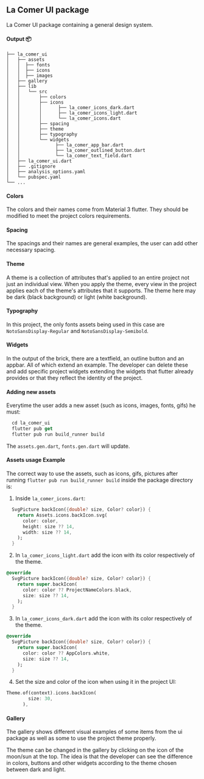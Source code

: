 ## La Comer UI package

La Comer UI package containing a general design system.

#### Output 📦

```
├── la_comer_ui
│   ├── assets
│   │  ├── fonts
│   │  ├── icons
│   │  ├── images
│   ├── gallery
│   ├── lib
│   │   └── src
│   │       ├── colors
│   │       ├── icons
│   │       │      ├── la_comer_icons_dark.dart
│   │       │      ├── la_comer_icons_light.dart
│   │       │      └── la_comer_icons.dart 
│   │       ├── spacing
│   │       ├── theme
│   │       ├── typography
│   │       └── widgets
│   │             ├── la_comer_app_bar.dart
│   │             ├── la_comer_outlined_button.dart
│   │             └── la_comer_text_field.dart 
│   ├── la_comer_ui.dart
│   ├── .gitignore
│   ├── analysis_options.yaml
│   └── pubspec.yaml
└── ...
```

#### Colors 

The colors and their names come from Material 3 flutter. They should be modified to meet the project colors requirements.

#### Spacing 

The spacings and their names are general examples, the user can add other necessary spacing.

#### Theme

A theme is a collection of attributes that's applied to an entire project not just an individual view. When you apply the theme, every view in the project applies each of the theme's attributes that it supports. The theme here may be dark (black background) or light (white background). 

#### Typography

In this project, the only fonts assets being used in this case are `NotoSansDisplay-Regular` and `NotoSansDisplay-Semibold`. 

#### Widgets

In the output of the brick, there are a textfield, an outline button and an appbar. All of which extend an example. The developer can delete these and add specific project widgets extending the widgets that flutter already provides or that they reflect the identity of the project.

#### Adding new assets

Everytime the user adds a new asset (such as icons, images, fonts, gifs) he must:

```dart
  cd la_comer_ui
  flutter pub get
  flutter pub run build_runner build 
``` 

The `assets.gen.dart`, `fonts.gen.dart` will update.  

#### Assets usage Example

The correct way to use the assets, such as icons, gifs, pictures after running `flutter pub run build_runner build` inside the package directory is:

1) Inside `la_comer_icons.dart`:


```dart
  SvgPicture backIcon({double? size, Color? color}) {
    return Assets.icons.backIcon.svg(
      color: color,
      height: size ?? 14,
      width: size ?? 14,
    );
  }
```
2) In `la_comer_icons_light.dart` add the icon with its color respectively of the theme. 


```dart
@override
  SvgPicture backIcon({double? size, Color? color}) {
    return super.backIcon(
      color: color ?? ProjectNameColors.black,
      size: size ?? 14,
    );
  }
```

3) In `la_comer_icons_dark.dart` add the icon with its color respectively of the theme. 


```dart
@override
  SvgPicture backIcon({double? size, Color? color}) {
    return super.backIcon(
      color: color ?? AppColors.white,
      size: size ?? 14,
    );
  }
```

4) Set the size and color of the icon when using it in the project UI:

```dart
Theme.of(context).icons.backIcon(
        size: 30,
      ),
```

#### Gallery

The gallery shows different visual examples of some items from the ui package as well as some to use the project theme properly.

The theme can be changed in the gallery by clicking on the icon of the moon/sun at the top. The idea is that the developer can see the difference in colors, buttons and other widgets according to the theme chosen between dark and light.